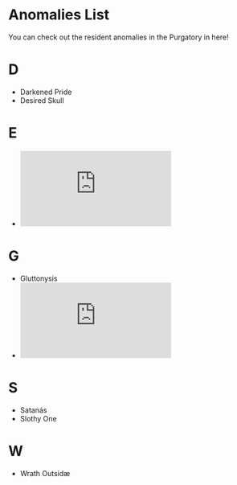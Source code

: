 # Anomalies List
You can check out the resident anomalies in the Purgatory in here!

# D
- Darkened Pride
- Desired Skull
# E
- ![Envied One](https://github.com/DawdleInTime/RND-Purgatory-Mod-Wiki/blob/main/envied_one.md)
# G
- Gluttonysis
- ![Goldneed](https://github.com/DawdleInTime/RND-Purgatory-Mod-Wiki/blob/main/goldneed.md)
# S
- Satanás
- Slothy One
# W
- Wrath Outsidæ
